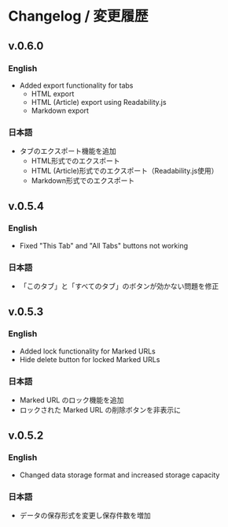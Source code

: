 # Changelog / 変更履歴

## v.0.6.0

### English
- Added export functionality for tabs
  - HTML export
  - HTML (Article) export using Readability.js
  - Markdown export

### 日本語
- タブのエクスポート機能を追加
  - HTML形式でのエクスポート
  - HTML (Article)形式でのエクスポート（Readability.js使用）
  - Markdown形式でのエクスポート

## v.0.5.4

### English
- Fixed "This Tab" and "All Tabs" buttons not working

### 日本語
- 「このタブ」と「すべてのタブ」のボタンが効かない問題を修正

## v.0.5.3

### English
- Added lock functionality for Marked URLs
- Hide delete button for locked Marked URLs

### 日本語
- Marked URL のロック機能を追加
- ロックされた Marked URL の削除ボタンを非表示に

## v.0.5.2

### English
- Changed data storage format and increased storage capacity

### 日本語
- データの保存形式を変更し保存件数を増加 